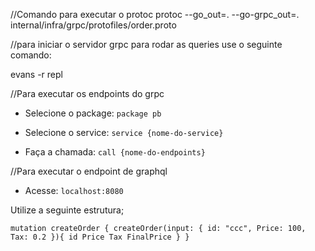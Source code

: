 //Comando para executar o protoc
protoc --go_out=. --go-grpc_out=. internal/infra/grpc/protofiles/order.proto

//para iniciar o servidor grpc para rodar as queries use o seguinte comando:

evans -r repl

//Para executar os endpoints do grpc

- Selecione o package: `package pb`

- Selecione o service: `service {nome-do-service}`

- Faça a chamada: `call {nome-do-endpoints}`

//Para executar o endpoint de graphql

- Acesse: `localhost:8080`

Utilize a seguinte estrutura;

`mutation createOrder {
  createOrder(input: {
    id: "ccc",
    Price: 100,
    Tax: 0.2
  }){
    id
    Price
    Tax
    FinalPrice
  }
}`